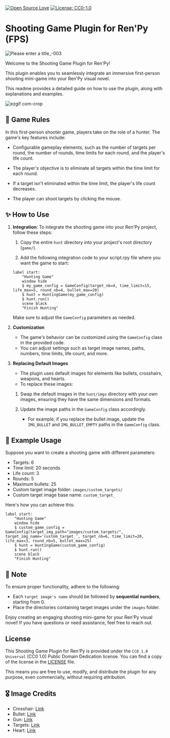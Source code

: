 [![Open Source Love](https://badges.frapsoft.com/os/v1/open-source.png?v=103)](https://github.com/ellerbrock/open-source-badges/) [![License: CC0-1.0](https://licensebuttons.net/l/zero/1.0/80x15.png)](http://creativecommons.org/publicdomain/zero/1.0/)

# Shooting Game Plugin for Ren'Py (FPS)

![Please enter a title_-003](https://github.com/Wendy-Nam/RenPy-ShootingGamePlugin-FPS/assets/142412339/0d7cd67a-b8f0-4a55-aa39-358d01fc2691)

Welcome to the Shooting Game Plugin for Ren'Py!

This plugin enables you to seamlessly integrate an immersive first-person shooting mini-game into your Ren'Py visual novel.

This readme provides a detailed guide on how to use the plugin, along with explanations and examples.

![ezgif com-crop](https://github.com/Wendy-Nam/Renpy-ShootingGamePlugin-FPS/assets/142412339/827fb6d6-214a-4f71-89a5-7573a38b8927)


## 🔫 Game Rules

In this first-person shooter game, players take on the role of a hunter. The game's key features include:

- Configurable gameplay elements, such as the number of targets per round, the number of rounds, time limits for each round, and the player's life count.

- The player's objective is to eliminate all targets within the time limit for each round.

- If a target isn't eliminated within the time limit, the player's life count decreases.

- The player can shoot targets by clicking the mouse.

## ✨ How to Use

1. <b>Integration</b>: To integrate the shooting game into your Ren'Py project, follow these steps:

   1. Copy the entire `hunt` directory into your project's root directory (`game/`).

   2. Add the following integration code to your script.rpy file where you want the game to start:

   ```renpy
   label start:
       "Hunting Game"
       window hide
       $ my_game_config = GameConfig(target_nb=4, time_limit=15, life_max=5, round_nb=4, bullet_max=20)
       $ hunt = HuntingGame(my_game_config)
       $ hunt.run()
       scene black
       "Finish Hunting"
   ```

   Make sure to adjust the `GameConfig` parameters as needed.

2. <b>Customization</b>

   - The game's behavior can be customized using the `GameConfig` class in the provided code.
   - You can adjust settings such as target image names, paths, numbers, time limits, life count, and more.

3. <b>Replacing Default Images</b>

   - The plugin uses default images for elements like bullets, crosshairs, weapons, and hearts.
   - To replace these images:

   1. Swap the default images in the `hunt/imgs` directory with your own images, ensuring they have the same dimensions and formats.

   2. Update the image paths in the `GameConfig` class accordingly.
      - For example, if you replace the bullet image, update the `IMG_BULLET` and `IMG_BULLET_EMPTY` paths in the `GameConfig` class.

## 👀 Example Usage

Suppose you want to create a shooting game with different parameters:

- Targets: 6
- Time limit: 20 seconds
- Life count: 3
- Rounds: 5
- Maximum bullets: 25
- Custom target image folder: `images/custom_targets/`
- Custom target image base name: `custom_target_`

Here's how you can achieve this:

```renpy
label start:
    "Hunting Game"
    window hide
    $ custom_game_config = GameConfig(target_img_path="images/custom_targets/", target_img_name='custom_target_', target_nb=6, time_limit=20, life_max=3, round_nb=5, bullet_max=25)
    $ hunt = HuntingGame(custom_game_config)
    $ hunt.run()
    scene black
    "Finish Hunting"
```

## 🚨 Note

To ensure proper functionality, adhere to the following:

- Each `target image's name` should be followed by <b>sequential numbers</b>, starting from 0.
- Place the directories containing target images under the `images` folder.

Enjoy creating an engaging shooting mini-game for your Ren'Py visual novel! If you have questions or need assistance, feel free to reach out.

## License

This Shooting Game Plugin for Ren'Py is provided under the `CC0 1.0 Universal` (CC0 1.0) Public Domain Dedication license. You can find a copy of the license in the [LICENSE](LICENSE) file.

This means you are free to use, modify, and distribute the plugin for any purpose, even commercially, without requiring attribution.

## 🎖️ Image Credits

- Crosshair: [Link](https://github.com/ColoradoStark/Renpy_Shooter/tree/master/game/hunt)
- Bullet: [Link](https://www.flaticon.com/free-icon/bullet_942477)
- Gun: [Link](https://www.pngwing.com/en/free-png-pbhhx)
- Targets: [Link](https://luizmelo.itch.io/monsters-creatures-fantasy)
- Heart: [Link](https://creazilla-store.fra1.digitaloceanspaces.com/emojis/56085/heart-suit-emoji-clipart-md.png)
